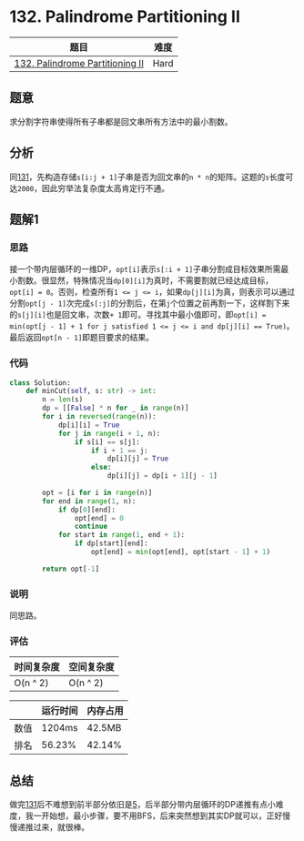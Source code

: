 # 132. Palindrome Partitioning II

| 题目 | 难度 |
| ---- | ---- |
| [132. Palindrome Partitioning II](https://leetcode.com/problems/palindrome-partitioning-ii/) | Hard |

## 题意

求分割字符串使得所有子串都是回文串所有方法中的最小割数。

## 分析

同[131](131.md)，先构造存储`s[i:j + 1]`子串是否为回文串的`n * n`的矩阵。这题的`s`长度可达`2000`，因此穷举法复杂度太高肯定行不通。

## 题解1

### 思路

接一个带内层循环的一维DP，`opt[i]`表示`s[:i + 1]`子串分割成目标效果所需最小割数。很显然，特殊情况当`dp[0][i]`为真时，不需要割就已经达成目标，`opt[i] = 0`。否则，检查所有`1 <= j <= i`，如果`dp[j][i]`为真，则表示可以通过分割`opt[j - 1]`次完成`s[:j]`的分割后，在第`j`个位置之前再割一下，这样割下来的`s[j][i]`也是回文串，次数`+ 1`即可。寻找其中最小值即可，即`opt[i] = min(opt[j - 1] + 1 for j satisfied 1 <= j <= i and dp[j][i] == True)`。最后返回`opt[n - 1]`即题目要求的结果。

### 代码

```python
class Solution:
    def minCut(self, s: str) -> int:
        n = len(s)
        dp = [[False] * n for _ in range(n)]
        for i in reversed(range(n)):
            dp[i][i] = True
            for j in range(i + 1, n):
                if s[i] == s[j]:
                    if i + 1 == j:
                        dp[i][j] = True
                    else:
                        dp[i][j] = dp[i + 1][j - 1]
        
        opt = [i for i in range(n)]
        for end in range(1, n):
            if dp[0][end]:
                opt[end] = 0
                continue
            for start in range(1, end + 1):
                if dp[start][end]:
                    opt[end] = min(opt[end], opt[start - 1] + 1)
        
        return opt[-1]
```

### 说明

同思路。

### 评估

| 时间复杂度 | 空间复杂度 |
| ---- | ---- |
| O(n ^ 2) | O(n ^ 2) |

| | 运行时间 | 内存占用 |
| ---- | ---- | ---- |
| 数值 | 1204ms | 42.5MB |
| 排名 | 56.23% | 42.14% |

## 总结

做完[131](131.md)后不难想到前半部分依旧是[5](5.md)，后半部分带内层循环的DP递推有点小难度，我一开始想，最小步骤，要不用BFS，后来突然想到其实DP就可以，正好慢慢递推过来，就很棒。
